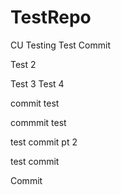 # TestRepo
CU Testing
Test Commit


Test 2

Test 3
Test 4

commit test

commmit
test


test commit pt 2


test commit 

Commit
